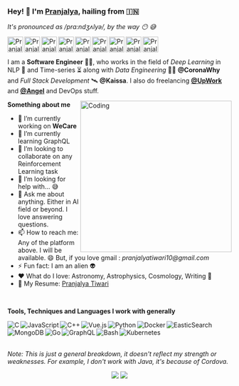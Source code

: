 ### Hey! :wave: I'm [Pranjalya](https://pranjalyatiwari.kaissa.in), hailing from :india:  
_It's pronounced as /prɑ:ndʒʌlyə/, by the way :no_mouth: :sweat_smile:_

<a href="https://www.instagram.com/pranjalya_kvothe/">
  <img align="left" alt="Pranjalya's Instagram" width="35px" src="https://img.icons8.com/color/48/000000/instagram-new.png" />
</a>
<a href="https://www.messenger.com/t/pranjalya.tiwari/">
  <img align="left" alt="Pranjalya's Facebook Messenger" width="35px" src="https://img.icons8.com/color/48/000000/facebook-messenger.png" />
</a>
<a href="https://t.me/pranjalyatiwari">
  <img align="left" alt="Pranjalya's Telegram" width="35px" src="https://img.icons8.com/color/48/000000/telegram-app.png" />
</a>
<a href="https://medium.com/@pranjalyatiwari">
  <img align="left" alt="Pranjalya's Medium Blog" width="35px" src="https://img.icons8.com/color/48/000000/medium-logo.png" />
</a>
<a href="https://discord.gg/FCSKccz">
  <img align="left" alt="Pranjalya's Discord Channel (Kvothe)" width="35px" src="https://img.icons8.com/color/48/000000/discord-new-logo.png" />
</a>
<a href="https://www.reddit.com/user/kvothethedulator">
  <img align="left" alt="Pranjalya's Reddit" width="35px" src="https://img.icons8.com/doodle/48/000000/reddit.png" />
</a>
<a href="https://www.twitter.com/PranjalyaQuasar">
  <img align="left" alt="Pranjalya's Twitter" width="35px" src="https://img.icons8.com/cute-clipart/64/000000/twitter.png" />
</a>
<a href="https://www.linkedin.com/in/pranjalya-tiwari-456a7a179/">
  <img align="left" alt="Pranjalya's LinkedIn" width="35px" src="https://img.icons8.com/color/48/000000/linkedin-circled.png" />
</a>  
<a href="https://angel.co/u/pranjalya-tiwari">
  <img align="left" alt="Pranjalya's AngeList" width="35px" src="https://img.icons8.com/nolan/64/angelist.png" />
</a>

<br/><br/>

I am a __Software Engineer__ :man_technologist:, who works in the field of _Deep Learning_ in NLP :book: and Time-series :hourglass_flowing_sand: along with _Data Engineering_ :mechanic: **@CoronaWhy** and _Full Stack Development_ :artificial_satellite: **@Kaissa**. I also do freelancing **[@UpWork](https://www.upwork.com/o/profiles/users/~01645ae72f0f0ef1f6/)** and **[@Angel](https://angel.co/u/pranjalya-tiwari)** and DevOps stuff.

  <img align="right" alt="Coding" src="https://media.giphy.com/media/fQGBjfGl29jY3jTx0J/giphy-downsized.gif" height="340px" />

**Something about me**

- 🔭 I’m currently working on **WeCare**
- 🌱 I’m currently learning GraphQL
- 👯 I’m looking to collaborate on any Reinforcement Learning task
- :thinking: I’m looking for help with... :sweat_smile:
- 💬 Ask me about anything. Either in AI field or beyond. I love answering questions.
- 📫 How to reach me: Any of the platform above. I will be available. :smile: But, if you love gmail : _pranjalyatiwari10@gmail.com_
- ⚡ Fun fact: I am an alien :alien:
- :heart: What do I love: Astronomy, Astrophysics, Cosmology, Writing :stars:
- :scroll: My Resume: [Pranjalya Tiwari](https://drive.google.com/file/d/1w9bIcC8-aemhjBXrOEI5ztscGTHkKne6/view?usp=sharing)

<br/>

**Tools, Techniques and Languages I work with generally**
<p>
<img align="left" alt="C" src="https://img.icons8.com/color/48/000000/c-programming.png"/>
<img align="left" alt="JavaScript" src="https://img.icons8.com/color/48/000000/javascript.png"/>
<img align="left" alt="C++" src="https://img.icons8.com/color/48/000000/c-plus-plus-logo.png"/>
<img align="left" alt="Vue.js" src="https://img.icons8.com/color/48/000000/vue-js.png"/>
<img align="left" alt="Python" src="https://img.icons8.com/color/48/000000/python.png"/>
<img align="left" alt="Docker" src="https://img.icons8.com/color/48/000000/docker.png"/>
<img align="left" alt="EasticSearch" src="https://img.icons8.com/color/48/000000/elasticsearch.png"/>
<img align="left" alt="MongoDB" src="https://img.icons8.com/color/48/000000/mongodb.png"/>
<img align="left" alt="Go" src="https://img.icons8.com/color/48/000000/golang.png"/>
<img align="left" alt="GraphQL" src="https://img.icons8.com/color/48/000000/graphql.png"/>
<img align="left" alt="Bash" src="https://img.icons8.com/color/48/000000/console.png"/>
<img align="left" alt="Kubernetes" src="https://img.icons8.com/color/48/000000/kubernetes.png"/>
</p>
<br/><br/><br/>

<p><i>Note: This is just a general breakdown, it doesn't reflect my strength or weaknesses. For example, I don't work with Java, it's because of Cordova.</i></p>

<!-- Stats Dashboard -->
<p align = "center">
  <img src = "https://github-readme-stats.vercel.app/api?username=Pranjalya&show_icons=true&theme=dracula&line_height=40&bg_color=506487&title_color=F19FAC">
  <img src = "https://github-readme-stats.vercel.app/api/top-langs/?username=Pranjalya&hide_langs_below=12.5&theme=dracula&bg_color=506487&title_color=F19FAC">
</p>
